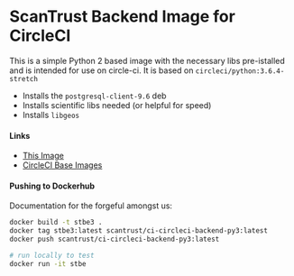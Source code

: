 # ScanTrust Backend Image for CircleCI

This is a simple Python 2 based image with the necessary libs pre-istalled
and is intended for use on circle-ci.  It is based on `circleci/python:3.6.4-stretch`

 * Installs the `postgresql-client-9.6` deb
 * Installs scientific libs needed (or helpful for speed)
 * Installs `libgeos`

#### Links

 * [This Image](https://github.com/scantrust/public-images/tree/master/ci/circleci/backend/)
 * [CircleCI Base Images](https://github.com/circleci/circleci-images/tree/master/python/)

#### Pushing to Dockerhub

Documentation for the forgeful amongst us:

```sh
docker build -t stbe3 .
docker tag stbe3:latest scantrust/ci-circleci-backend-py3:latest
docker push scantrust/ci-circleci-backend-py3:latest

# run locally to test
docker run -it stbe
```